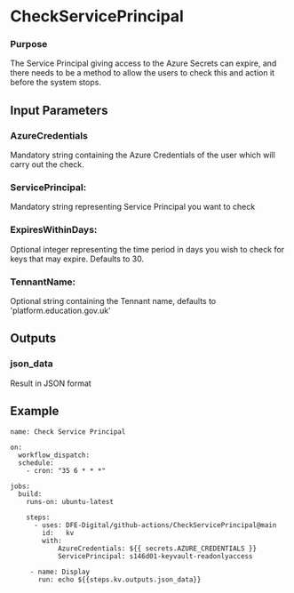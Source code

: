 # CheckServicePrincipal

### Purpose
The Service Principal giving access to the Azure Secrets can expire, and there needs to be a method to allow the users to check this and action it before the system stops. 

## Input Parameters

### AzureCredentials
Mandatory string containing the Azure Credentials of the user which will carry out the check.
    
### ServicePrincipal:
Mandatory string representing Service Principal you want to check
    
### ExpiresWithinDays:
Optional integer representing the time period in days you wish to check for keys that may expire. Defaults to 30.

### TennantName:
Optional string containing the Tennant name, defaults to 'platform.education.gov.uk'

## Outputs

### json_data
Result in JSON format

## Example

     
```       
name: Check Service Principal

on:
  workflow_dispatch:
  schedule:
    - cron: "35 6 * * *"

jobs:
  build:
    runs-on: ubuntu-latest

    steps:
      - uses: DFE-Digital/github-actions/CheckServicePrincipal@main
        id:   kv
        with:
            AzureCredentials: ${{ secrets.AZURE_CREDENTIALS }}
            ServicePrincipal: s146d01-keyvault-readonlyaccess
      
     - name: Display
       run: echo ${{steps.kv.outputs.json_data}}       
```

